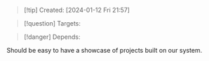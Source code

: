
>[!tip] Created: [2024-01-12 Fri 21:57]

>[!question] Targets: 

>[!danger] Depends: 

Should be easy to have a showcase of projects built on our system.